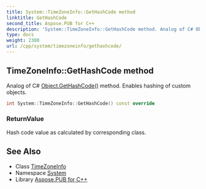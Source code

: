 ```yaml
---
title: System::TimeZoneInfo::GetHashCode method
linktitle: GetHashCode
second_title: Aspose.PUB for C++
description: 'System::TimeZoneInfo::GetHashCode method. Analog of C# Object.GetHashCode() method. Enables hashing of custom objects in C++.'
type: docs
weight: 2300
url: /cpp/system/timezoneinfo/gethashcode/
---
```

## TimeZoneInfo::GetHashCode method


Analog of C# [Object.GetHashCode()](../../object/gethashcode/) method. Enables hashing of custom objects.

```cpp
int System::TimeZoneInfo::GetHashCode() const override
```


### ReturnValue

Hash code value as calculated by corresponding class.

## See Also

* Class [TimeZoneInfo](../)
* Namespace [System](../../)
* Library [Aspose.PUB for C++](../../../)

